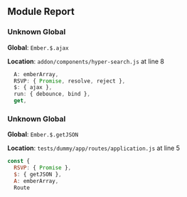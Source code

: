 ## Module Report
### Unknown Global

**Global**: `Ember.$.ajax`

**Location**: `addon/components/hyper-search.js` at line 8

```js
  A: emberArray,
  RSVP: { Promise, resolve, reject },
  $: { ajax },
  run: { debounce, bind },
  get,
```

### Unknown Global

**Global**: `Ember.$.getJSON`

**Location**: `tests/dummy/app/routes/application.js` at line 5

```js
const {
  RSVP: { Promise },
  $: { getJSON },
  A: emberArray,
  Route
```
